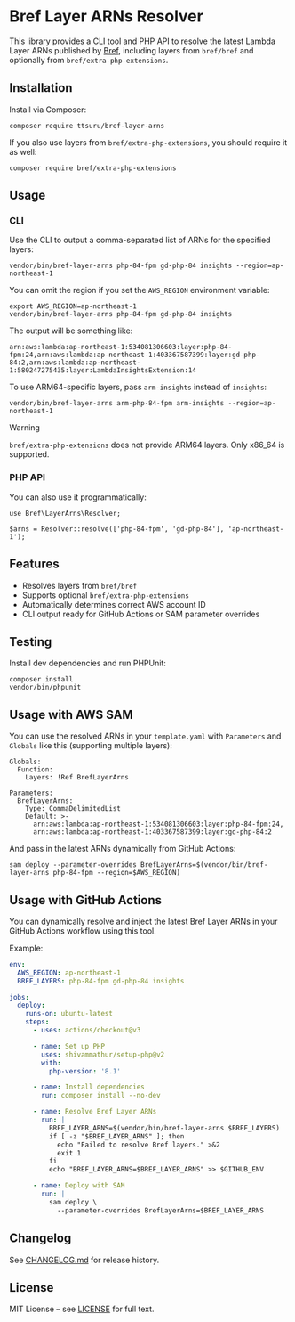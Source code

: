 # Bref Layer ARNs Resolver

This library provides a CLI tool and PHP API to resolve the latest Lambda Layer ARNs published by [Bref](https://bref.sh), including layers from `bref/bref` and optionally from `bref/extra-php-extensions`.

## Installation

Install via Composer:

```
composer require ttsuru/bref-layer-arns
```

If you also use layers from `bref/extra-php-extensions`, you should require it as well:

```
composer require bref/extra-php-extensions
```

## Usage

### CLI

Use the CLI to output a comma-separated list of ARNs for the specified layers:

```
vendor/bin/bref-layer-arns php-84-fpm gd-php-84 insights --region=ap-northeast-1
```

You can omit the region if you set the `AWS_REGION` environment variable:

```
export AWS_REGION=ap-northeast-1
vendor/bin/bref-layer-arns php-84-fpm gd-php-84 insights
```

The output will be something like:

```
arn:aws:lambda:ap-northeast-1:534081306603:layer:php-84-fpm:24,arn:aws:lambda:ap-northeast-1:403367587399:layer:gd-php-84:2,arn:aws:lambda:ap-northeast-1:580247275435:layer:LambdaInsightsExtension:14
```


To use ARM64-specific layers, pass `arm-insights` instead of `insights`:

```
vendor/bin/bref-layer-arns arm-php-84-fpm arm-insights --region=ap-northeast-1
```

> [!WARNING]
> `bref/extra-php-extensions` does not provide ARM64 layers. Only x86_64 is supported.

### PHP API

You can also use it programmatically:

```
use Bref\LayerArns\Resolver;

$arns = Resolver::resolve(['php-84-fpm', 'gd-php-84'], 'ap-northeast-1');
```

## Features

- Resolves layers from `bref/bref`
- Supports optional `bref/extra-php-extensions`
- Automatically determines correct AWS account ID
- CLI output ready for GitHub Actions or SAM parameter overrides

## Testing

Install dev dependencies and run PHPUnit:

```
composer install
vendor/bin/phpunit
```

## Usage with AWS SAM


You can use the resolved ARNs in your `template.yaml` with `Parameters` and `Globals` like this (supporting multiple layers):

```
Globals:
  Function:
    Layers: !Ref BrefLayerArns

Parameters:
  BrefLayerArns:
    Type: CommaDelimitedList
    Default: >-
      arn:aws:lambda:ap-northeast-1:534081306603:layer:php-84-fpm:24,
      arn:aws:lambda:ap-northeast-1:403367587399:layer:gd-php-84:2
```

And pass in the latest ARNs dynamically from GitHub Actions:

```
sam deploy --parameter-overrides BrefLayerArns=$(vendor/bin/bref-layer-arns php-84-fpm --region=$AWS_REGION)
```

## Usage with GitHub Actions

You can dynamically resolve and inject the latest Bref Layer ARNs in your GitHub Actions workflow using this tool.

Example:

```yaml
env:
  AWS_REGION: ap-northeast-1
  BREF_LAYERS: php-84-fpm gd-php-84 insights

jobs:
  deploy:
    runs-on: ubuntu-latest
    steps:
      - uses: actions/checkout@v3

      - name: Set up PHP
        uses: shivammathur/setup-php@v2
        with:
          php-version: '8.1'

      - name: Install dependencies
        run: composer install --no-dev

      - name: Resolve Bref Layer ARNs
        run: |
          BREF_LAYER_ARNS=$(vendor/bin/bref-layer-arns $BREF_LAYERS)
          if [ -z "$BREF_LAYER_ARNS" ]; then
            echo "Failed to resolve Bref layers." >&2
            exit 1
          fi
          echo "BREF_LAYER_ARNS=$BREF_LAYER_ARNS" >> $GITHUB_ENV

      - name: Deploy with SAM
        run: |
          sam deploy \
            --parameter-overrides BrefLayerArns=$BREF_LAYER_ARNS
```

## Changelog

See [CHANGELOG.md](CHANGELOG.md) for release history.

## License

MIT License – see [LICENSE](LICENSE) for full text.
